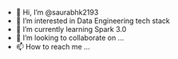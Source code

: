 - 👋 Hi, I’m @saurabhk2193
- 👀 I’m interested in Data Engineering tech stack
- 🌱 I’m currently learning Spark 3.0
- 💞️ I’m looking to collaborate on ...
- 📫 How to reach me ...

<!---
saurabhk2193/saurabhk2193 is a ✨ special ✨ repository because its `README.md` (this file) appears on your GitHub profile.
You can click the Preview link to take a look at your changes.
--->
